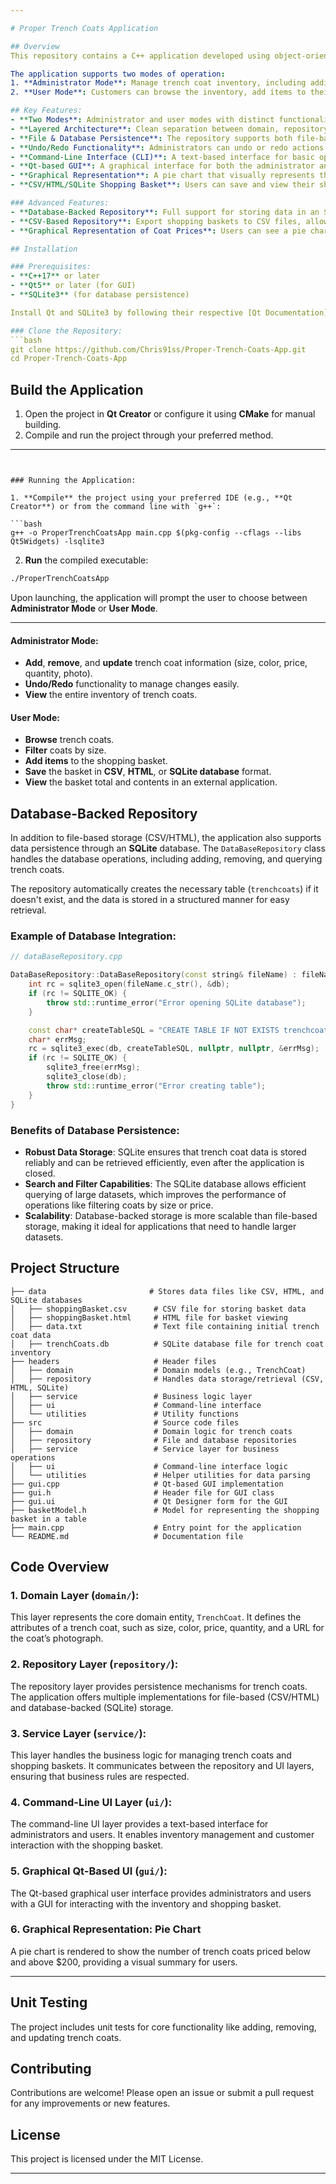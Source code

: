 ```yaml
---

# Proper Trench Coats Application

## Overview
This repository contains a C++ application developed using object-oriented programming (OOP) principles and layered architecture. The application is designed for the *Proper Trench Coats* store, which sells fashionable, elegant trench coats. It allows administrators to manage the store's inventory and customers to place orders online via a command-line interface (CLI) and a graphical interface built with **Qt**.

The application supports two modes of operation:
1. **Administrator Mode**: Manage trench coat inventory, including adding, updating, and removing items.
2. **User Mode**: Customers can browse the inventory, add items to their shopping basket, and save the basket in CSV, HTML, or SQLite database format.

## Key Features:
- **Two Modes**: Administrator and user modes with distinct functionalities.
- **Layered Architecture**: Clean separation between domain, repository, service, and UI layers for maintainability.
- **File & Database Persistence**: The repository supports both file-based (CSV/HTML) and database-backed persistence (SQLite).
- **Undo/Redo Functionality**: Administrators can undo or redo actions related to inventory management.
- **Command-Line Interface (CLI)**: A text-based interface for basic operations.
- **Qt-based GUI**: A graphical interface for both the administrator and user operations.
- **Graphical Representation**: A pie chart that visually represents the number of coats priced below and above 200$.
- **CSV/HTML/SQLite Shopping Basket**: Users can save and view their shopping baskets in CSV, HTML, or SQLite formats, or export data to an external application.

### Advanced Features:
- **Database-Backed Repository**: Full support for storing data in an SQLite database, providing robust data persistence.
- **CSV-Based Repository**: Export shopping baskets to CSV files, allowing users to open and manage their orders in spreadsheet applications.
- **Graphical Representation of Coat Prices**: Users can see a pie chart of coats priced above and below 200$ in the Qt-based GUI.

## Installation

### Prerequisites:
- **C++17** or later
- **Qt5** or later (for GUI)
- **SQLite3** (for database persistence)

Install Qt and SQLite3 by following their respective [Qt Documentation](https://doc.qt.io/qt-5/gettingstarted.html) and [SQLite Installation Guide](https://www.sqlite.org/download.html).

### Clone the Repository:
```bash
git clone https://github.com/Chris91ss/Proper-Trench-Coats-App.git
cd Proper-Trench-Coats-App
```

## Build the Application

1. Open the project in **Qt Creator** or configure it using **CMake** for manual building.
2. Compile and run the project through your preferred method.

---
```


### Running the Application:

1. **Compile** the project using your preferred IDE (e.g., **Qt Creator**) or from the command line with `g++`:

```bash
g++ -o ProperTrenchCoatsApp main.cpp $(pkg-config --cflags --libs Qt5Widgets) -lsqlite3
```

2. **Run** the compiled executable:

```bash
./ProperTrenchCoatsApp
```

Upon launching, the application will prompt the user to choose between **Administrator Mode** or **User Mode**.

---

#### Administrator Mode:
- **Add**, **remove**, and **update** trench coat information (size, color, price, quantity, photo).
- **Undo/Redo** functionality to manage changes easily.
- **View** the entire inventory of trench coats.

#### User Mode:
- **Browse** trench coats.
- **Filter** coats by size.
- **Add items** to the shopping basket.
- **Save** the basket in **CSV**, **HTML**, or **SQLite database** format.
- **View** the basket total and contents in an external application.

## Database-Backed Repository

In addition to file-based storage (CSV/HTML), the application also supports data persistence through an **SQLite** database. The `DataBaseRepository` class handles the database operations, including adding, removing, and querying trench coats.

The repository automatically creates the necessary table (`trenchcoats`) if it doesn't exist, and the data is stored in a structured manner for easy retrieval.

### Example of Database Integration:

```cpp
// dataBaseRepository.cpp

DataBaseRepository::DataBaseRepository(const string& fileName) : fileName(fileName), db(nullptr) {
    int rc = sqlite3_open(fileName.c_str(), &db);
    if (rc != SQLITE_OK) {
        throw std::runtime_error("Error opening SQLite database");
    }

    const char* createTableSQL = "CREATE TABLE IF NOT EXISTS trenchcoats (id INTEGER PRIMARY KEY, size TEXT, color TEXT, price REAL, quantity INTEGER, photograph TEXT)";
    char* errMsg;
    rc = sqlite3_exec(db, createTableSQL, nullptr, nullptr, &errMsg);
    if (rc != SQLITE_OK) {
        sqlite3_free(errMsg);
        sqlite3_close(db);
        throw std::runtime_error("Error creating table");
    }
}
```

### Benefits of Database Persistence:
- **Robust Data Storage**: SQLite ensures that trench coat data is stored reliably and can be retrieved efficiently, even after the application is closed.
- **Search and Filter Capabilities**: The SQLite database allows efficient querying of large datasets, which improves the performance of operations like filtering coats by size or price.
- **Scalability**: Database-backed storage is more scalable than file-based storage, making it ideal for applications that need to handle larger datasets.

## Project Structure

```plaintext
├── data                       # Stores data files like CSV, HTML, and SQLite databases
│   ├── shoppingBasket.csv      # CSV file for storing basket data
│   ├── shoppingBasket.html     # HTML file for basket viewing
│   ├── data.txt                # Text file containing initial trench coat data
│   ├── trenchCoats.db          # SQLite database file for trench coat inventory
├── headers                     # Header files
│   ├── domain                  # Domain models (e.g., TrenchCoat)
│   ├── repository              # Handles data storage/retrieval (CSV, HTML, SQLite)
│   ├── service                 # Business logic layer
│   ├── ui                      # Command-line interface
│   └── utilities               # Utility functions
├── src                         # Source code files
│   ├── domain                  # Domain logic for trench coats
│   ├── repository              # File and database repositories
│   ├── service                 # Service layer for business operations
│   ├── ui                      # Command-line interface logic
│   └── utilities               # Helper utilities for data parsing
├── gui.cpp                     # Qt-based GUI implementation
├── gui.h                       # Header file for GUI class
├── gui.ui                      # Qt Designer form for the GUI
├── basketModel.h               # Model for representing the shopping basket in a table
├── main.cpp                    # Entry point for the application
└── README.md                   # Documentation file
```

## Code Overview

### 1. **Domain Layer (`domain/`)**:
This layer represents the core domain entity, `TrenchCoat`. It defines the attributes of a trench coat, such as size, color, price, quantity, and a URL for the coat’s photograph.

### 2. **Repository Layer (`repository/`)**:
The repository layer provides persistence mechanisms for trench coats. The application offers multiple implementations for file-based (CSV/HTML) and database-backed (SQLite) storage.

### 3. **Service Layer (`service/`)**:
This layer handles the business logic for managing trench coats and shopping baskets. It communicates between the repository and UI layers, ensuring that business rules are respected.

### 4. **Command-Line UI Layer (`ui/`)**:
The command-line UI layer provides a text-based interface for administrators and users. It enables inventory management and customer interaction with the shopping basket.

### 5. **Graphical Qt-Based UI (`gui/`)**:
The Qt-based graphical user interface provides administrators and users with a GUI for interacting with the inventory and shopping basket.

### 6. **Graphical Representation: Pie Chart**
A pie chart is rendered to show the number of trench coats priced below and above $200, providing a visual summary for users.

---

## Unit Testing

The project includes unit tests for core functionality like adding, removing, and updating trench coats.

## Contributing

Contributions are welcome! Please open an issue or submit a pull request for any improvements or new features.

## License

This project is licensed under the MIT License.

--- 
